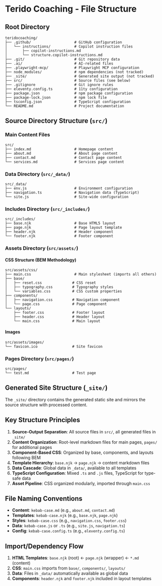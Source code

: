 # Terido Coaching - File Structure

## Root Directory

```
teridocoaching/
├── .github/                    # GitHub configuration
│   └── instructions/           # Copilot instruction files
│       ├── copilot-instructions.md
│       └── structure.copilot-instructions.md
├── .git/                       # Git repository data
├── .ai/                        # AI-related files
├── .playwright-mcp/            # Playwright MCP configuration
├── node_modules/               # npm dependencies (not tracked)
├── _site/                      # Generated site output (not tracked)
├── src/                        # Source files (see below)
├── .gitignore                  # Git ignore rules
├── eleventy.config.ts          # 11ty configuration
├── package.json                # npm package configuration
├── package-lock.json           # npm lock file
├── tsconfig.json               # TypeScript configuration
└── README.md                   # Project documentation
```

## Source Directory Structure (`src/`)

### Main Content Files
```
src/
├── index.md                    # Homepage content
├── about.md                    # About page content
├── contact.md                  # Contact page content
└── services.md                 # Services page content
```

### Data Directory (`src/_data/`)
```
src/_data/
├── env.js                      # Environment configuration
├── navigation.ts               # Navigation data (TypeScript)
└── site.js                     # Site-wide configuration
```

### Includes Directory (`src/_includes/`)
```
src/_includes/
├── base.njk                    # Base HTML5 layout
├── page.njk                    # Page layout template
├── header.njk                  # Header component
└── footer.njk                  # Footer component
```

### Assets Directory (`src/assets/`)

#### CSS Structure (BEM Methodology)
```
src/assets/css/
├── main.css                    # Main stylesheet (imports all others)
├── base/
│   ├── reset.css              # CSS reset
│   ├── typography.css         # Typography styles
│   └── variables.css          # CSS custom properties
├── components/
│   ├── navigation.css         # Navigation component
│   └── page.css               # Page component
└── layouts/
    ├── footer.css             # Footer layout
    ├── header.css             # Header layout
    └── main.css               # Main layout
```

#### Images
```
src/assets/images/
└── favicon.ico                # Site favicon
```

### Pages Directory (`src/pages/`)
```
src/pages/
└── test.md                    # Test page
```

## Generated Site Structure (`_site/`)

The `_site/` directory contains the generated static site and mirrors the source structure with processed content.

## Key Structure Principles

1. **Source-Output Separation**: All source files in `src/`, all generated files in `_site/`
2. **Content Organization**: Root-level markdown files for main pages, `pages/` for additional pages
3. **Component-Based CSS**: Organized by base, components, and layouts following BEM
4. **Template Hierarchy**: `base.njk` → `page.njk` → content markdown files
5. **Data Cascade**: Global data in `_data/`, available to all templates
6. **TypeScript Configuration**: Mixed `.ts` and `.js` files, TypeScript for type-safe data
7. **Asset Pipeline**: CSS organized modularly, imported through `main.css`

## File Naming Conventions

- **Content**: `kebab-case.md` (e.g., `about.md`, `contact.md`)
- **Templates**: `kebab-case.njk` (e.g., `base.njk`, `page.njk`)
- **Styles**: `kebab-case.css` (e.g., `navigation.css`, `footer.css`)
- **Data**: `kebab-case.js` or `.ts` (e.g., `site.js`, `navigation.ts`)
- **Config**: `kebab-case.config.ts` (e.g., `eleventy.config.ts`)

## Import/Dependency Flow

1. **HTML Templates**: `base.njk` (root) ← `page.njk` (wrapper) ← `*.md` (content)
2. **CSS**: `main.css` imports from `base/`, `components/`, `layouts/`
3. **Data**: Files in `_data/` automatically available as global data
4. **Components**: `header.njk` and `footer.njk` included in layout templates
